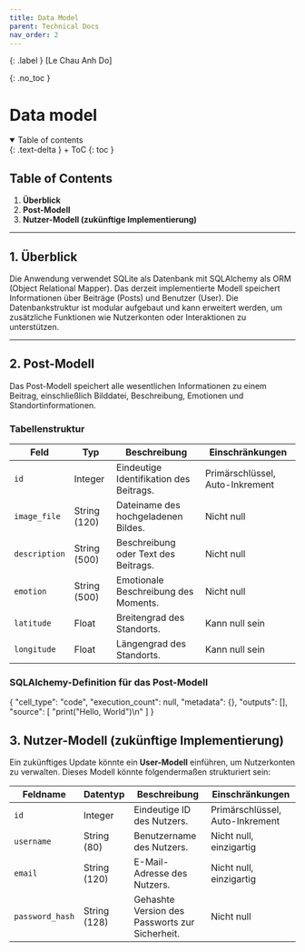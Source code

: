 ```yaml
---
title: Data Model
parent: Technical Docs
nav_order: 2
---
```


{: .label }
[Le Chau Anh Do]

{: .no_toc }
# Data model

<details open markdown="block">
{: .text-delta }
<summary>Table of contents</summary>
+ ToC
{: toc }
</details>

## **Table of Contents**

1. **Überblick**
2. **Post-Modell**
3. **Nutzer-Modell (zukünftige Implementierung)**

---

## **1. Überblick**

Die Anwendung verwendet SQLite als Datenbank mit SQLAlchemy als ORM (Object Relational Mapper). Das derzeit implementierte Modell speichert Informationen über Beiträge (Posts) und Benutzer (User). Die Datenbankstruktur ist modular aufgebaut und kann erweitert werden, um zusätzliche Funktionen wie Nutzerkonten oder Interaktionen zu unterstützen.

---

## **2. Post-Modell**

Das Post-Modell speichert alle wesentlichen Informationen zu einem Beitrag, einschließlich Bilddatei, Beschreibung, Emotionen und Standortinformationen.

### **Tabellenstruktur**

| **Feld**        | **Typ**         | **Beschreibung**                             | **Einschränkungen**           |
|------------------|-----------------|---------------------------------------------|--------------------------------|
| `id`            | Integer         | Eindeutige Identifikation des Beitrags.     | Primärschlüssel, Auto-Inkrement |
| `image_file`    | String (120)    | Dateiname des hochgeladenen Bildes.         | Nicht null                   |
| `description`   | String (500)    | Beschreibung oder Text des Beitrags.        | Nicht null                   |
| `emotion`       | String (500)    | Emotionale Beschreibung des Moments.        | Nicht null                   |
| `latitude`      | Float           | Breitengrad des Standorts.                  | Kann null sein               |
| `longitude`     | Float           | Längengrad des Standorts.                   | Kann null sein               |

### **SQLAlchemy-Definition für das Post-Modell**
{
  "cell_type": "code",
  "execution_count": null,
  "metadata": {},
  "outputs": [],
  "source": [
    "print(\"Hello, World\")\n"
  ]
}


## **3. Nutzer-Modell (zukünftige Implementierung)**

Ein zukünftiges Update könnte ein **User-Modell** einführen, um Nutzerkonten zu verwalten. Dieses Modell könnte folgendermaßen strukturiert sein:

| **Feldname**       | **Datentyp**        | **Beschreibung**                                   | **Einschränkungen**               |
|--------------------|---------------------|--------------------------------------------------|------------------------------------|
| `id`              | Integer             | Eindeutige ID des Nutzers.                        | Primärschlüssel, Auto-Inkrement    |
| `username`        | String (80)         | Benutzername des Nutzers.                         | Nicht null, einzigartig           |
| `email`           | String (120)        | E-Mail-Adresse des Nutzers.                       | Nicht null, einzigartig           |
| `password_hash`   | String (128)        | Gehashte Version des Passworts zur Sicherheit.    | Nicht null                        |
